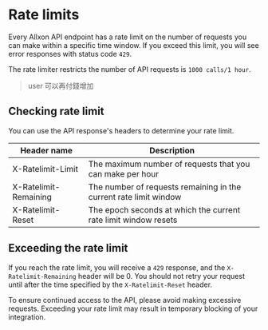 # Rate limits

Every Allxon API endpoint has a rate limit on the number of requests you can make within a specific time window. If you exceed this limit, you will see error responses with status code `429`.

The rate limiter restricts the number of API requests is `1000 calls/1 hour`.

> user 可以再付錢增加

## Checking rate limit
You can use the API response's headers to determine your rate limit.

| Header name           | Description                                                       |
| --------------------- | ----------------------------------------------------------------- |
| X-Ratelimit-Limit     | The maximum number of requests that you can make per hour         |
| X-Ratelimit-Remaining | The number of requests remaining in the current rate limit window |
| X-Ratelimit-Reset     | The epoch seconds at which the current rate limit window resets   |

## Exceeding the rate limit

If you reach the rate limit, you will receive a `429` response, and the `X-Ratelimit-Remaining` header will be 0. You should not retry your request until after the time specified by the `X-Ratelimit-Reset` header.

To ensure continued access to the API, please avoid making excessive requests. Exceeding your rate limit may result in temporary blocking of your integration.
